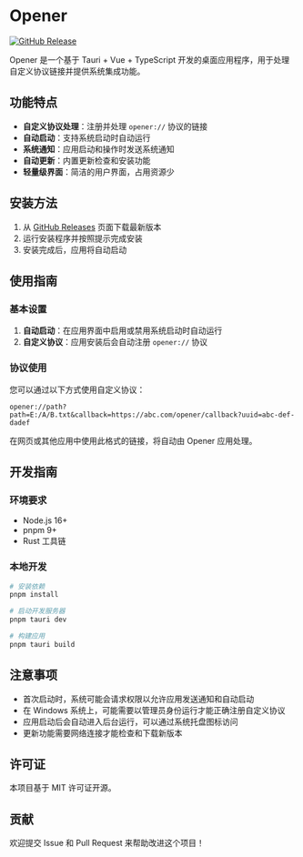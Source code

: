 # Opener

[![GitHub Release](https://img.shields.io/github/v/release/dingdayu/opener)](https://github.com/dingdayu/opener/releases/latest)

Opener 是一个基于 Tauri + Vue + TypeScript 开发的桌面应用程序，用于处理自定义协议链接并提供系统集成功能。

## 功能特点

- **自定义协议处理**：注册并处理 `opener://` 协议的链接
- **自动启动**：支持系统启动时自动运行
- **系统通知**：应用启动和操作时发送系统通知
- **自动更新**：内置更新检查和安装功能
- **轻量级界面**：简洁的用户界面，占用资源少

## 安装方法

1. 从 [GitHub Releases](https://github.com/dingdayu/opener/releases/latest) 页面下载最新版本
2. 运行安装程序并按照提示完成安装
3. 安装完成后，应用将自动启动

## 使用指南

### 基本设置

1. **自动启动**：在应用界面中启用或禁用系统启动时自动运行
2. **自定义协议**：应用安装后会自动注册 `opener://` 协议

### 协议使用

您可以通过以下方式使用自定义协议：

```
opener://path?path=E:/A/B.txt&callback=https://abc.com/opener/callback?uuid=abc-def-dadef
```

在网页或其他应用中使用此格式的链接，将自动由 Opener 应用处理。

## 开发指南

### 环境要求

- Node.js 16+
- pnpm 9+
- Rust 工具链

### 本地开发

```bash
# 安装依赖
pnpm install

# 启动开发服务器
pnpm tauri dev

# 构建应用
pnpm tauri build
```

## 注意事项

- 首次启动时，系统可能会请求权限以允许应用发送通知和自动启动
- 在 Windows 系统上，可能需要以管理员身份运行才能正确注册自定义协议
- 应用启动后会自动进入后台运行，可以通过系统托盘图标访问
- 更新功能需要网络连接才能检查和下载新版本

## 许可证

本项目基于 MIT 许可证开源。

## 贡献

欢迎提交 Issue 和 Pull Request 来帮助改进这个项目！
